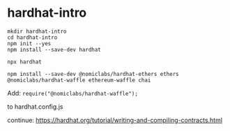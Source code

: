 # hardhat-intro

```
mkdir hardhat-intro 
cd hardhat-intro
npm init --yes 
npm install --save-dev hardhat 
```

`npx hardhat`

`npm install --save-dev @nomiclabs/hardhat-ethers ethers @nomiclabs/hardhat-waffle ethereum-waffle chai
`

Add:
`require("@nomiclabs/hardhat-waffle");`

to hardhat.config.js

continue: https://hardhat.org/tutorial/writing-and-compiling-contracts.html



